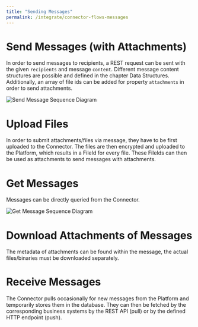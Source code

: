```yaml
---
title: "Sending Messages"
permalink: /integrate/connector-flows-messages
---
```


# Send Messages (with Attachments)

In order to send messages to recipients, a REST request can be sent with the given `recipients` and message `content`. Different message content structures are possible and defined in the chapter Data Structures. Additionally, an array of file ids can be added for property `attachments` in order to send attachments.

![Send Message Sequence Diagram](images/Connector_SendMessage.png "Send Message")

# Upload Files

In order to submit attachments/files via message, they have to be first uploaded to the Connector. The files are then encrypted and uploaded to the Platform, which results in a FileId for every file.
These FileIds can then be used as attachments to send messages with attachments.

# Get Messages

Messages can be directly queried from the Connector.

![Get Message Sequence Diagram](images/Connector_GetMessage.png "Get Message")

# Download Attachments of Messages

The metadata of attachments can be found within the message, the actual files/binaries must be downloaded separately.

# Receive Messages

The Connector pulls occasionally for new messages from the Platform and temporarily stores them in the database. They can then be fetched by the corresponding business systems by the REST API (pull) or by the defined HTTP endpoint (push).
